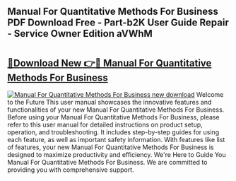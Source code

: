 ## Manual For Quantitative Methods For Business PDF Download Free - Part-b2K User Guide Repair - Service Owner Edition aVWhM

# <h2><a href="http://bc57310.oget.top/?id=Manual+For+Quantitative+Methods+For+Business">🔗Download New 👉🔴 Manual For Quantitative Methods For Business</a></h2>

[![Manual For Quantitative Methods For Business new download](https://i.imgur.com/5g1atiW.png)](http://bc57310.oget.top/?id=Manual+For+Quantitative+Methods+For+Business)
Welcome to the Future This user manual showcases the innovative features and functionalities of your new Manual For Quantitative Methods For Business. Before using your Manual For Quantitative Methods For Business, please refer to this user manual for detailed instructions on product setup, operation, and troubleshooting. It includes step-by-step guides for using each feature, as well as important safety information. With features like list of features, your new Manual For Quantitative Methods For Business is designed to maximize productivity and efficiency. We're Here to Guide You Manual For Quantitative Methods For Business. We are committed to providing you with comprehensive support.
